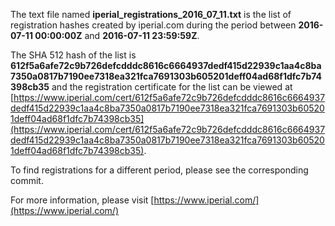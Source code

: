 The text file named **iperial_registrations_2016_07_11.txt** is the list of registration hashes created by iperial.com during the period between **2016-07-11 00:00:00Z** and **2016-07-11 23:59:59Z**.

The SHA 512 hash of the list is **612f5a6afe72c9b726defcdddc8616c6664937dedf415d22939c1aa4c8ba7350a0817b7190ee7318ea321fca7691303b605201deff04ad68f1dfc7b74398cb35** and the registration certificate for the list can be viewed at [https://www.iperial.com/cert/612f5a6afe72c9b726defcdddc8616c6664937dedf415d22939c1aa4c8ba7350a0817b7190ee7318ea321fca7691303b605201deff04ad68f1dfc7b74398cb35](https://www.iperial.com/cert/612f5a6afe72c9b726defcdddc8616c6664937dedf415d22939c1aa4c8ba7350a0817b7190ee7318ea321fca7691303b605201deff04ad68f1dfc7b74398cb35).

To find registrations for a different period, please see the corresponding commit.

For more information, please visit [https://www.iperial.com/](https://www.iperial.com/)
